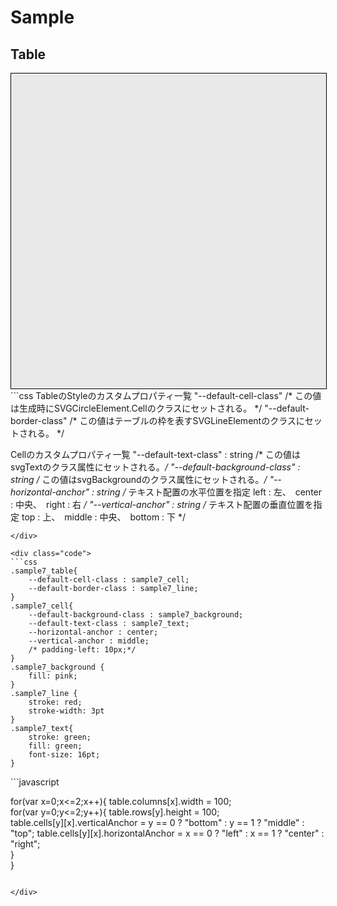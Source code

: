 # Sample

## Table

<svg viewBox="0 0 600 600" width="600px" height="600px" id="svgbox7" xmlns="http://www.w3.org/2000/svg" style="border:#000000 solid 1px;background:#e9e9e9">


<div class="code">
```css
TableのStyleのカスタムプロパティ一覧
"--default-cell-class"
/* この値は生成時にSVGCircleElement.Cellのクラスにセットされる。 */
"--default-border-class"
/* この値はテーブルの枠を表すSVGLineElementのクラスにセットされる。 */


Cellのカスタムプロパティ一覧
"--default-text-class" : string
/* この値はsvgTextのクラス属性にセットされる。*/
"--default-background-class" : string
/* この値はsvgBackgroundのクラス属性にセットされる。*/
"--horizontal-anchor" : string
/* テキスト配置の水平位置を指定
left : 左、　center : 中央、　right : 右
*/
"--vertical-anchor" : string
/* テキスト配置の垂直位置を指定
top : 上、　middle : 中央、　bottom : 下
*/


```
</div>

<div class="code">
```css
.sample7_table{
    --default-cell-class : sample7_cell;
    --default-border-class : sample7_line;    
}
.sample7_cell{
    --default-background-class : sample7_background;
    --default-text-class : sample7_text;
    --horizontal-anchor : center;
    --vertical-anchor : middle;
    /* padding-left: 10px;*/
}
.sample7_background {
    fill: pink;
}
.sample7_line {
    stroke: red;
    stroke-width: 3pt
}
.sample7_text{
    stroke: green;
    fill: green;
    font-size: 16pt;
}

```
</div>

<div class="code">
```javascript 

for(var x=0;x<=2;x++){
        table.columns[x].width = 100;        
        for(var y=0;y<=2;y++){
            table.rows[y].height = 100;            
            table.cells[y][x].verticalAnchor = y == 0 ? "bottom" : y == 1 ? "middle" : "top";
            table.cells[y][x].horizontalAnchor = x == 0 ? "left" : x == 1 ? "center" : "right";            
        }            
    }
```

</div>